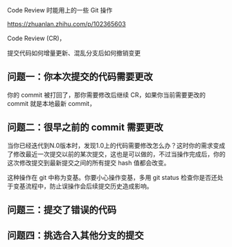

Code Review 时能用上的一些 Git 操作

https://zhuanlan.zhihu.com/p/102365603

Code Review (CR)，

提交代码如何增量更新、混乱分支后如何撤销变更

## 问题一：你本次提交的代码需要更改

你的 commit 被打回了，那你需要修改后继续 CR，如果你当前需要更改的 commit 就是本地最新 commit，

## 问题二：很早之前的 commit 需要更改

当你已经迭代到N.0版本时，发现1.0上的代码需要修改怎么办？这时你的需求变成了修改最近一次提交以前的某次提交，这也是可以做的，不过当操作完成后，你的这次修改提交到最新提交之间的所有提交 hash 值都会改变。

这种操作在 git 中称为变基。你要小心操作变基，多用 git status 检查你是否还处于变基流程中，防止误操作会后续提交历史造成影响。

## 问题三：提交了错误的代码

## 问题四：挑选合入其他分支的提交


